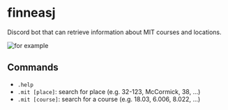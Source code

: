 # finneasj

Discord bot that can retrieve information about MIT courses and locations.

![for example](https://i.imgur.com/96anpD7.png "Example")

## Commands

* `.help`
* `.mit [place]`: search for place (e.g. 32-123, McCormick, 38, ...)
* `.mit [course]`: search for a course (e.g. 18.03, 6.006, 8.022, ...)